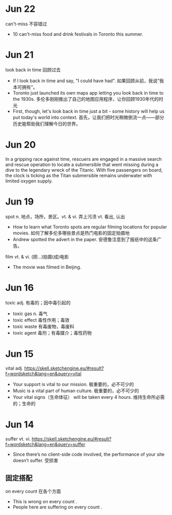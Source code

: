 # Jun 22

can't-miss 不容错过

* 10 can't-miss food and drink festivals in Toronto this summer.

# Jun 21

look back in time 回顾过去

* If I look back in time and say, "I could have had". 如果回顾从前，我说“我本可拥有”。
* Toronto just launched its own maps app letting you look back in time to the 1930s. 多伦多刚刚推出了自己的地图应用程序，让你回顾1930年代的时光
* First, though, let's look back in time just a bit - some history will help us put today's world into context. 首先，让我们把时光稍微倒流一点——部分历史能帮助我们理解今日的世界。

# Jun 20

In a gripping race against time, rescuers are engaged in a massive search and rescue operation to locate a submersible that went missing during a dive to the legendary wreck of the Titanic. With five passengers on board, the clock is ticking as the Titan submersible remains underwater with limited oxygen supply. 

# Jun 19

spot n. 地点，场所，景区。vt. & vi. 弄上污渍 vt. 看出, 认出

* How to learn what Toronto spots are regular filming locations for popular movies. 如何了解多伦多哪些景点是热门电影的固定拍摄地
* Andrew spotted the advert in the paper. 安德鲁注意到了报纸中的这条广告。

film vt. & vi. (把…)拍摄(成)电影

* The movie was filmed in Beijing.

# Jun 16

toxic adj. 有毒的；因中毒引起的

* toxic gas n. 毒气
* toxic effect 毒性作用；毒效
* toxic waste 有毒废物，毒废料
* toxic agent 毒剂；有毒媒介；毒性药物

# Jun 15

vital adj. https://skell.sketchengine.eu/#result?f=wordsketch&lang=en&query=vital

* Your support is vital to our mission. 极重要的，必不可少的
* Music is a vital part of human culture. 极重要的，必不可少的
* Your vital signs（生命体征） will be taken every 4 hours. 维持生命所必需的；生命的

# Jun 14

suffer vt. vi. https://skell.sketchengine.eu/#result?f=wordsketch&lang=en&query=suffer

* Since there’s no client-side code involved, the performance of your site doesn’t suffer. 受损害

## 固定搭配

on every count 在各个方面

* This is wrong on every count .
* People here are suffering on every count .
